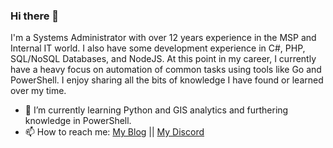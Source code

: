 ### Hi there 👋

I'm a Systems Administrator with over 12 years experience in the MSP and Internal IT world. I also have some development experience in C#, PHP, SQL/NoSQL Databases, and NodeJS. At this point in my career, I currently have a heavy focus on automation of common tasks using tools like Go and PowerShell. I enjoy sharing all the bits of knowledge I have found or learned over my time. 

- 🌱 I’m currently learning Python and GIS analytics and furthering knowledge in PowerShell. 
- 📫 How to reach me: [My Blog](https://onsb.co) || [My Discord](https://discord.gg/8xRgbSw)
